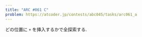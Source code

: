 ```yaml
---
title: "ARC #061 C"
problem: https://atcoder.jp/contests/abc045/tasks/arc061_a
---
```

どの位置に `+` を挿入するかで全探索する.

